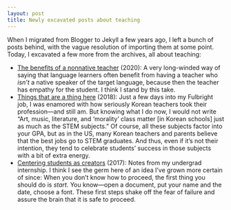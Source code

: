 ```yaml
---
layout: post
title: Newly excavated posts about teaching
---
```


When I migrated from Blogger to Jekyll a few years ago, I left a bunch of posts
behind, with the vague resolution of importing them at some point. Today, I
excavated a few more from the archives, all about teaching:

- <a href="{% post_url 2020-05-06-nonnative-teacher %}">The benefits of a
  nonnative teacher</a> (2020): A very long-winded way of saying that language
  learners often benefit from having a teacher who *isn’t* a native speaker of
  the target language, because then the teacher has empathy for the student. I
  think I stand by this take.
- <a href="{% post_url 2018-08-25-a-thing-here %}">Things that are a thing
  here</a> (2018): Just a few days into my Fulbright job, I was enamored with
  how seriously Korean teachers took their profession—and still am. But knowing
  what I do now, I would not write “Art, music, literature, and ‘morality’ class
  matter [in Korean schools] just as much as the STEM subjects.” Of course, all
  these subjects factor into your GPA, but as in the US, many Korean teachers
  and parents believe that the best jobs go to STEM graduates. And thus, even if
  it’s not their intention, they tend to celebrate students’ success in those
  subjects with a bit of extra energy.
- <a href="{% post_url 2017-08-31-students-as-creators %}">Centering students as
  creators</a> (2017): Notes from my undergrad internship. I think I see the
  germ here of an idea I’ve grown more certain of since: When you don’t know how
  to proceed, the first thing you should do is *start.* You know—open a
  document, put your name and the date, choose a font. These first steps shake
  off the fear of failure and assure the brain that it is safe to proceed.
